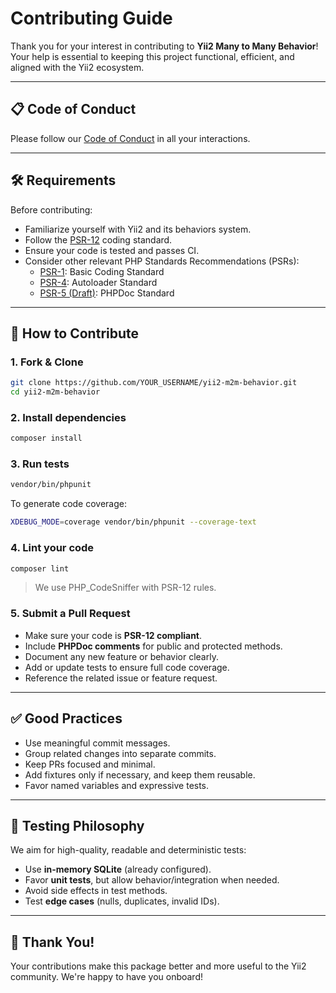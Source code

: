 # Contributing Guide

Thank you for your interest in contributing to **Yii2 Many to Many Behavior**!
Your help is essential to keeping this project functional, efficient, and aligned with the Yii2 ecosystem.

---

## 📋 Code of Conduct

Please follow our [Code of Conduct](./CODE_OF_CONDUCT.md) in all your interactions.

---

## 🛠 Requirements

Before contributing:

- Familiarize yourself with Yii2 and its behaviors system.
- Follow the [PSR-12](https://www.php-fig.org/psr/psr-12/) coding standard.
- Ensure your code is tested and passes CI.
- Consider other relevant PHP Standards Recommendations (PSRs):
  - [PSR-1](https://www.php-fig.org/psr/psr-1/): Basic Coding Standard
  - [PSR-4](https://www.php-fig.org/psr/psr-4/): Autoloader Standard
  - [PSR-5 (Draft)](https://github.com/php-fig/fig-standards/blob/master/proposed/phpdoc.md): PHPDoc Standard

---

## 🚀 How to Contribute

### 1. Fork & Clone

```bash
git clone https://github.com/YOUR_USERNAME/yii2-m2m-behavior.git
cd yii2-m2m-behavior
```

### 2. Install dependencies

```bash
composer install
```

### 3. Run tests

```bash
vendor/bin/phpunit
```

To generate code coverage:

```bash
XDEBUG_MODE=coverage vendor/bin/phpunit --coverage-text
```

### 4. Lint your code

```bash
composer lint
```

> We use PHP_CodeSniffer with PSR-12 rules.

### 5. Submit a Pull Request

- Make sure your code is **PSR-12 compliant**.
- Include **PHPDoc comments** for public and protected methods.
- Document any new feature or behavior clearly.
- Add or update tests to ensure full code coverage.
- Reference the related issue or feature request.

---

## ✅ Good Practices

- Use meaningful commit messages.
- Group related changes into separate commits.
- Keep PRs focused and minimal.
- Add fixtures only if necessary, and keep them reusable.
- Favor named variables and expressive tests.

---

## 🧪 Testing Philosophy

We aim for high-quality, readable and deterministic tests:

- Use **in-memory SQLite** (already configured).
- Favor **unit tests**, but allow behavior/integration when needed.
- Avoid side effects in test methods.
- Test **edge cases** (nulls, duplicates, invalid IDs).

---

## 🙌 Thank You!

Your contributions make this package better and more useful to the Yii2 community. We're happy to have you onboard!
